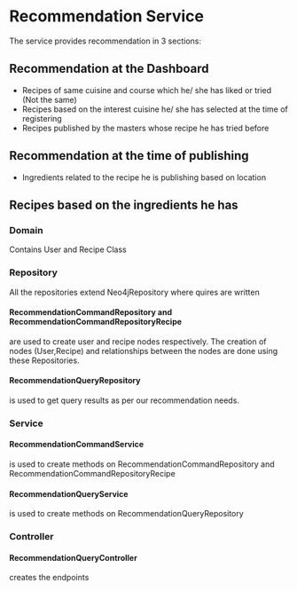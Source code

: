 # Recommendation Service
 The service provides recommendation in 3 sections:

## Recommendation at the Dashboard

*  Recipes of same cuisine and course which he/ she has liked or tried (Not the same)
*  Recipes based on the interest cuisine he/ she has selected at the time of registering
*  Recipes published by the masters whose recipe he has tried before

## Recommendation at the time of publishing

*  Ingredients related to the recipe he is publishing based on location

## Recipes based on the ingredients he has

### Domain

Contains User and Recipe Class

### Repository
All the repositories extend Neo4jRepository where quires are written 
#### RecommendationCommandRepository and RecommendationCommandRepositoryRecipe
are used to create user and recipe nodes respectively. The creation of nodes (User,Recipe) and relationships between the nodes are done using these Repositories.

#### RecommendationQueryRepository
is used to get query results as per our recommendation needs.

### Service

#### RecommendationCommandService
is used to create methods on RecommendationCommandRepository and RecommendationCommandRepositoryRecipe 
#### RecommendationQueryService
is used to create methods on RecommendationQueryRepository  

### Controller

#### RecommendationQueryController
creates the endpoints
